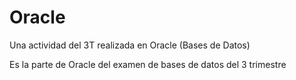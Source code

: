 # Oracle
Una actividad del 3T realizada en Oracle (Bases de Datos)

Es la parte de Oracle del examen de bases de datos del 3 trimestre
